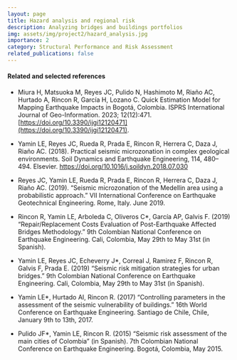 ```yaml
---
layout: page
title: Hazard analysis and regional risk
description: Analyzing bridges and buildings portfolios
img: assets/img/project2/hazard_analysis.jpg
importance: 2
category: Structural Performance and Risk Assessment
related_publications: false
---
```


#### Related and selected references ####

* Miura H, Matsuoka M, Reyes JC, Pulido N, Hashimoto M, Riaño AC, Hurtado A, Rincon R, García H, Lozano C. Quick Estimation Model for Mapping Earthquake Impacts in Bogotá, Colombia. ISPRS International Journal of Geo-Information. 2023; 12(12):471. [https://doi.org/10.3390/ijgi12120471](https://doi.org/10.3390/ijgi12120471).

* Yamin LE, Reyes JC, Rueda R, Prada E, Rincon R, Herrera C, Daza J, Riaño AC. (2018). Practical seismic microzonation in complex geological environments. Soil Dynamics and Earthquake Engineering, 114, 480–494. Elsevier. https://doi.org/10.1016/j.soildyn.2018.07.030 

* Reyes JC, Yamin LE, Rueda R, Prada E, Rincon R, Herrera C, Daza J, Riaño AC. (2019). “Seismic microzonation of the Medellin area using a probabilistic approach.” VII International Conference on Earthquake Geotechnical Engineering. Rome, Italy. June 2019.

* Rincon R, Yamin LE, Arboleda C, Oliveros C*, García AP, Galvis F. (2019) “Repair/Replacement Costs Evaluation of Post-Earthquake Affected Bridges Methodology.” 9th Colombian National Conference on Earthquake Engineering. Cali, Colombia, May 29th to May 31st (in Spanish).

* Yamin LE, Reyes JC, Echeverry J*, Correal J, Ramirez F, Rincon R, Galvis F, Prada E. (2019) “Seismic risk mitigation strategies for urban bridges.” 9th Colombian National Conference on Earthquake Engineering. Cali, Colombia, May 29th to May 31st (in Spanish).

* Yamin LE*, Hurtado AI, Rincon R. (2017) “Controlling parameters in the assessment of the seismic vulnerability of buildings.” 16th World Conference on Earthquake Engineering. Santiago de Chile, Chile, January 9th to 13th, 2017.

* Pulido JF*, Yamin LE, Rincon R. (2015) “Seismic risk assessment of the main cities of Colombia” (in Spanish). 7th Colombian National Conference on Earthquake Engineering. Bogotá, Colombia, May 2015.


